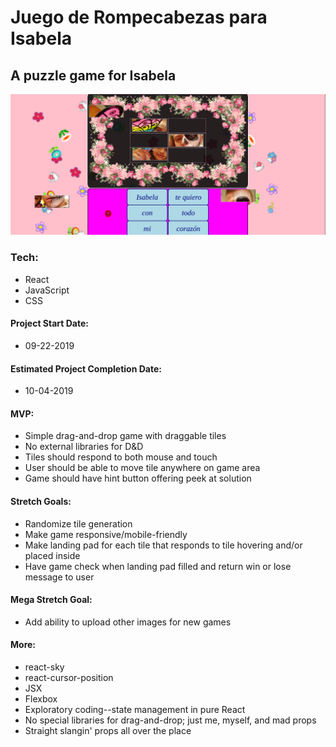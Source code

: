 # Juego de Rompecabezas para Isabela

## A puzzle game for Isabela

![image](./src/images/appDeIsabela.png)

### Tech:
- React
- JavaScript
- CSS

#### Project Start Date:
- 09-22-2019

#### Estimated Project Completion Date:
- 10-04-2019

#### MVP:
- Simple drag-and-drop game with draggable tiles
- No external libraries for D&D
- Tiles should respond to both mouse and touch
- User should be able to move tile anywhere on game area
- Game should have hint button offering peek at solution

#### Stretch Goals:
- Randomize tile generation 
- Make game responsive/mobile-friendly
- Make landing pad for each tile that responds to tile hovering and/or placed inside
- Have game check when landing pad filled and return win or lose message to user

#### Mega Stretch Goal:
- Add ability to upload other images for new games

#### More:
- react-sky
- react-cursor-position
- JSX
- Flexbox
- Exploratory coding--state management in pure React
- No special libraries for drag-and-drop; just me, myself, and mad props
- Straight slangin' props all over the place